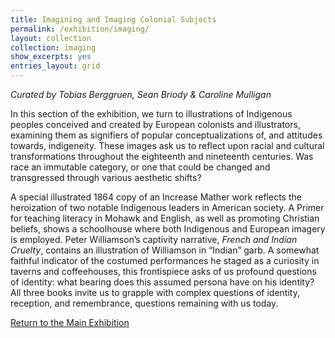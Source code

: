 ```yaml
---
title: Imagining and Imaging Colonial Subjects
permalink: /exhibition/imaging/
layout: collection
collection: imaging
show_excerpts: yes
entries_layout: grid
---
```

*Curated by Tobias Berggruen, Sean Briody & Caroline Mulligan*

In this section of the exhibition, we turn to illustrations of Indigenous peoples conceived and created by European colonists and illustrators, examining them as signifiers of popular conceptualizations of, and attitudes towards, indigeneity. These images ask us to reflect upon racial and cultural transformations throughout the eighteenth and nineteenth centuries. Was race an immutable category, or one that could be changed and transgressed through various aesthetic shifts?

A special illustrated 1864 copy of an Increase Mather work reflects the heroization of two notable Indigenous leaders in American society. A Primer for teaching literacy in Mohawk and English, as well as promoting Christian beliefs, shows a schoolhouse where both Indigenous and European imagery is employed. Peter Williamson’s captivity narrative, *French and Indian Cruelty*, contains an illustration of Williamson in “Indian” garb. A somewhat faithful indicator of the costumed performances he staged as a curiosity in taverns and coffeehouses, this frontispiece asks of us profound questions of identity: what bearing does this assumed persona have on his identity? All three books invite us to grapple with complex questions of identity, reception, and remembrance, questions remaining with us today.

[Return to the Main Exhibition](/2019-bookhistory/exhibition/)


<!-- collection: exhibition
entries_layout: grid
show_excerpts: false
permalink: /exhibition/home/
 -->